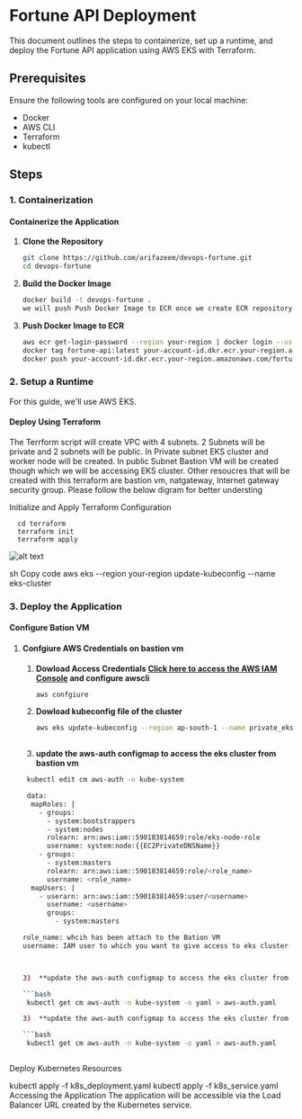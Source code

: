 # Fortune API Deployment

This document outlines the steps to containerize, set up a runtime, and deploy the Fortune API application using AWS EKS with Terraform.

## Prerequisites

Ensure the following tools are configured on your local machine:

- Docker
- AWS CLI
- Terraform
- kubectl

## Steps

### 1. Containerization

#### Containerize the Application

1. **Clone the Repository**

   ```bash
   git clone https://github.com/arifazeem/devops-fortune.git
   cd devops-fortune

2. **Build the Docker Image**

   ```bash
   docker build -t devops-fortune .
   we will push Push Docker Image to ECR once we create ECR repository via terraform script
   
3. **Push Docker Image to ECR**

   ```bash
   aws ecr get-login-password --region your-region | docker login --username AWS --password-stdin your-account-id.dkr.ecr.your-region.amazonaws.com
   docker tag fortune-api:latest your-account-id.dkr.ecr.your-region.amazonaws.com/fortune-api:latest
   docker push your-account-id.dkr.ecr.your-region.amazonaws.com/fortune-api:latest

### 2. Setup a Runtime
For this guide, we'll use AWS EKS.

####   Deploy Using Terraform
The Terrform script will create VPC with 4 subnets. 2 Subnets will be private and 2 subnets will be public.
In Private subnet EKS cluster and worker node will be created. In public Subnet Bastion VM will be created though which
we will be accessing EKS cluster. Other resoucres that will be created with this terraform are bastion vm, natgateway, Internet gateway security group. Please follow the below digram for better understing

Initialize and Apply Terraform Configuration     
      
      cd terraform
      terraform init
      terraform apply

![alt text](image.png)

sh
Copy code
aws eks --region your-region update-kubeconfig --name eks-cluster


### 3. **Deploy the Application**

   #### **Configure Bation VM**
      
1. #### Confgiure AWS Credentials on bastion vm
      
   1) **Dowload Access Credentials [Click here to access the AWS IAM Console](https://us-east-1.console.aws.amazon.com/iamv2/home?region=ap-south-1#/users) and configure awscli**
      
      ```bash
      aws confgiure
      
   2)  **Dowload kubeconfig file of the cluster**
       ```bash
       aws eks update-kubeconfig --region ap-south-1 --name private_eks_cluster
  
   3)  **update the aws-auth configmap to access the eks cluster from bastion vm**
     
      ```bash
       kubectl edit cm aws-auth -n kube-system

       data:
        mapRoles: |
          - groups:
            - system:bootstrappers
            - system:nodes
            rolearn: arn:aws:iam::590183814659:role/eks-node-role
            username: system:node:{{EC2PrivateDNSName}}
          - groups:
            - system:masters
            rolearn: arn:aws:iam::590183814659:role/<role_name>
            username: <role_name>
        mapUsers: |
          - userarn: arn:aws:iam::590183814659:user/<username>
            username: <username>
            groups:
              - system:masters

      role_name: whcih has been attach to the Bation VM
      username: IAM user to which you want to give access to eks cluster



   3)  **update the aws-auth configmap to access the eks cluster from bastion vm**
     
      ```bash
       kubectl get cm aws-auth -n kube-system -o yaml > aws-auth.yaml

   3)  **update the aws-auth configmap to access the eks cluster from bastion vm**
     
      ```bash
       kubectl get cm aws-auth -n kube-system -o yaml > aws-auth.yaml

      

Deploy Kubernetes Resources

kubectl apply -f k8s_deployment.yaml
kubectl apply -f k8s_service.yaml
Accessing the Application
The application will be accessible via the Load Balancer URL created by the Kubernetes service.

